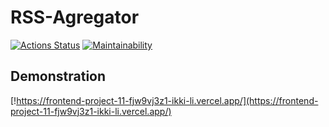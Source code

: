 # RSS-Agregator

[![Actions Status](https://github.com/ikki-li/frontend-project-11/workflows/Node-CI/badge.svg)](https://github.com/ikki-li/frontend-project-11/actions/workflows/nodejs.yml)
[![Maintainability](https://api.codeclimate.com/v1/badges/2cbd47b4b6dabacaab69/maintainability)](https://codeclimate.com/github/ikki-li/frontend-project-11/maintainability)


## Demonstration

[!https://frontend-project-11-fjw9vj3z1-ikki-li.vercel.app/](https://frontend-project-11-fjw9vj3z1-ikki-li.vercel.app/)
